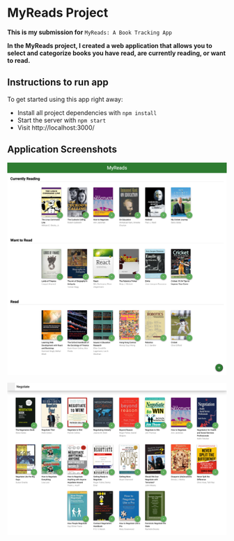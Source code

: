 # MyReads Project

**This is my submission for** `MyReads: A Book Tracking App`

**In the MyReads project, I created a web application that allows you to select and categorize books you have read, are currently reading, or want to read.**

## Instructions to run app

To get started using this app right away:

* Install all project dependencies with `npm install`
* Start the server with `npm start`
* Visit http://localhost:3000/

## Application Screenshots

![Screenshot](docs/bookapp-sc.png)

![Screenshot](docs/bookapp-sc2.png)
